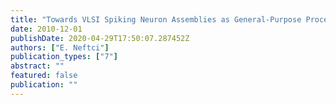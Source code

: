```yaml
---
title: "Towards VLSI Spiking Neuron Assemblies as General-Purpose Processors"
date: 2010-12-01
publishDate: 2020-04-29T17:50:07.287452Z
authors: ["E. Neftci"]
publication_types: ["7"]
abstract: ""
featured: false
publication: ""
---
```


